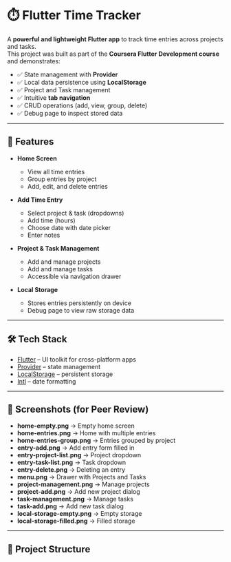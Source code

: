 # ⏱️ Flutter Time Tracker

A **powerful and lightweight Flutter app** to track time entries across projects and tasks.  
This project was built as part of the **Coursera Flutter Development course** and demonstrates:

- ✅ State management with **Provider**
- ✅ Local data persistence using **LocalStorage**
- ✅ Project and Task management
- ✅ Intuitive **tab navigation**
- ✅ CRUD operations (add, view, group, delete)
- ✅ Debug page to inspect stored data

---

## 🚀 Features

- **Home Screen**
  - View all time entries
  - Group entries by project
  - Add, edit, and delete entries

- **Add Time Entry**
  - Select project & task (dropdowns)
  - Add time (hours)
  - Choose date with date picker
  - Enter notes

- **Project & Task Management**
  - Add and manage projects
  - Add and manage tasks
  - Accessible via navigation drawer

- **Local Storage**
  - Stores entries persistently on device
  - Debug page to view raw storage data

---

## 🛠️ Tech Stack

- [Flutter](https://flutter.dev/) – UI toolkit for cross-platform apps  
- [Provider](https://pub.dev/packages/provider) – state management  
- [LocalStorage](https://pub.dev/packages/localstorage) – persistent storage  
- [Intl](https://pub.dev/packages/intl) – date formatting  

---

## 📸 Screenshots (for Peer Review)

- **home-empty.png** → Empty home screen  
- **home-entries.png** → Home with multiple entries  
- **home-entries-group.png** → Entries grouped by project  
- **entry-add.png** → Add entry form filled in  
- **entry-project-list.png** → Project dropdown  
- **entry-task-list.png** → Task dropdown  
- **entry-delete.png** → Deleting an entry  
- **menu.png** → Drawer with Projects and Tasks  
- **project-management.png** → Manage projects  
- **project-add.png** → Add new project dialog  
- **task-management.png** → Manage tasks  
- **task-add.png** → Add new task dialog  
- **local-storage-empty.png** → Empty storage  
- **local-storage-filled.png** → Filled storage  

---

## 📂 Project Structure

